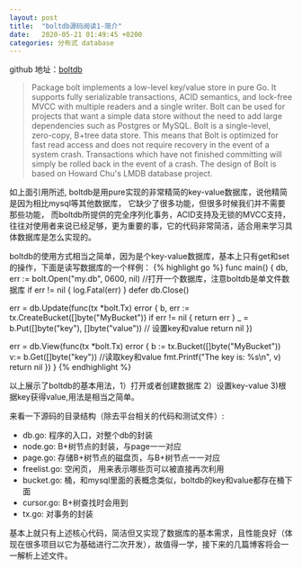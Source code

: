 ```yaml
---
layout: post
title:  "boltdb源码阅读1-简介"
date:   2020-05-21 01:49:45 +0200
categories: 分布式 database
---
```

github 地址：[boltdb](https://github.com/boltdb/bolt)

> Package bolt implements a low-level key/value store in pure Go. It supports
fully serializable transactions, ACID semantics, and lock-free MVCC with
multiple readers and a single writer. Bolt can be used for projects that
want a simple data store without the need to add large dependencies such as
Postgres or MySQL.
Bolt is a single-level, zero-copy, B+tree data store. This means that Bolt is
optimized for fast read access and does not require recovery in the event of a
system crash. Transactions which have not finished committing will simply be
rolled back in the event of a crash.
The design of Bolt is based on Howard Chu's LMDB database project.

如上面引用所述, boltdb是用pure实现的非常精简的key-value数据库，说他精简是因为相比mysql等其他数据库， 它缺少了很多功能，但很多时候我们并不需要那些功能， 而boltdb所提供的完全序列化事务，ACID支持及无锁的MVCC支持，往往对使用者来说已经足够，更为重要的事，它的代码非常简洁，适合用来学习具体数据库是怎么实现的。

boltdb的使用方式相当之简单，因为是个key-value数据库，基本上只有get和set的操作，下面是读写数据库的一个样例：
{% highlight go %}
func main() {
   db, err := bolt.Open("my.db", 0600, nil) //打开一个数据库，注意boltdb是单文件数据库
   if err != nil {
      log.Fatal(err)
   }
   defer db.Close()

   err = db.Update(func(tx *bolt.Tx) error {
      b, err := tx.CreateBucket([]byte("MyBucket"))
      if err != nil {
         return err
      }
      _ = b.Put([]byte("key"), []byte("value")) // 设置key和value
      return nil
   })

   err = db.View(func(tx *bolt.Tx) error {
      b := tx.Bucket([]byte("MyBucket"))
      v:= b.Get([]byte("key")) //读取key和value
      fmt.Printf("The key is: %s\n", v)
      return nil
   })
}
{% endhighlight %}

以上展示了boltdb的基本用法，1）打开或者创建数据库 2）设置key-value 3)根据key获得value,用法是相当之简单。

来看一下源码的目录结构（除去平台相关的代码和测试文件）:
- db.go: 程序的入口，对整个db的封装
- node.go: B+树节点的封装，与page一一对应
- page.go: 存储B+树节点的磁盘页，与B+树节点一一对应
- freelist.go: 空闲页， 用来表示哪些页可以被直接再次利用
- bucket.go: 桶，和mysql里面的表概念类似，boltdb的key和value都存在桶下面
- cursor.go: B+树查找时会用到
- tx.go: 对事务的封装

基本上就只有上述核心代码，简洁但又实现了数据库的基本需求，且性能良好（体现在很多项目以它为基础进行二次开发），故值得一学，接下来的几篇博客将会一一解析上述文件。
